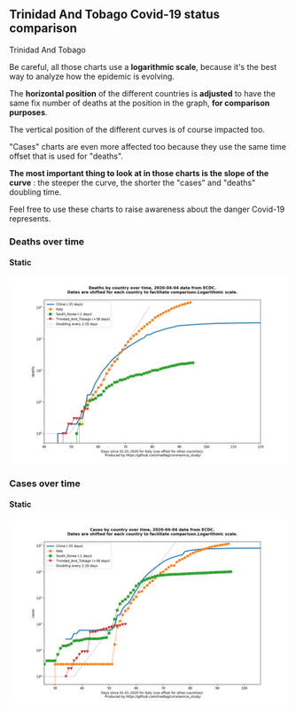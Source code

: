 ## Trinidad And Tobago Covid-19 status comparison 

Trinidad And Tobago



Be careful, all those charts use a **logarithmic scale**, because it's the best way to analyze how the epidemic is evolving.
 
The **horizontal position** of the different countries is **adjusted** to have the same fix number of deaths at the position in the graph, **for comparison purposes**.

The vertical position of the different curves is of course impacted too.

"Cases" charts are even more affected too because they use the same time offset that is used for "deaths".

**The most important thing to look at in those charts is the slope of the curve** : the steeper the curve, the shorter the "cases" and "deaths" doubling time.

Feel free to use these charts to raise awareness about the danger Covid-19 represents. 


 
### Deaths over time
 
#### Static
![Trinidad And Tobago covid-19 deaths static chart](https://raw.githubusercontent.com/madlag/coronavirus_study/master/notebooks/graphs/2020-04-04/countries/Trinidad_And_Tobago/2020-04-04_Trinidad_And_Tobago_deaths.png "Trinidad And Tobago covid-19 deaths static chart")   

 
### Cases over time
 
#### Static
![Trinidad And Tobago covid-19 cases static chart](https://raw.githubusercontent.com/madlag/coronavirus_study/master/notebooks/graphs/2020-04-04/countries/Trinidad_And_Tobago/2020-04-04_Trinidad_And_Tobago_cases.png "Trinidad And Tobago covid-19 cases static chart")   

